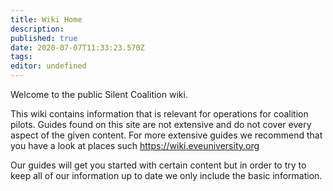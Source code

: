 ```yaml
---
title: Wiki Home
description: 
published: true
date: 2020-07-07T11:33:23.570Z
tags: 
editor: undefined
---
```


Welcome to the public Silent Coalition wiki.

This wiki contains information that is relevant for operations for coalition pilots.
Guides found on this site are not extensive and do not cover every aspect of the given content. For more extensive guides we recommend that you have a look at places such https://wiki.eveuniversity.org

Our guides will get you started with certain content but in order to try to keep all of our information up to date we only include the basic information.

